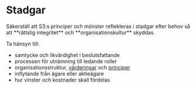 # Stadgar

<summary>
Säkerställ att S3:s principer och mönster reflekteras i stadgar efter behov så att **rättslig integritet** och **organisationskultur** skyddas.
</summary>

Ta hänsyn till:

-   samtycke och likvärdighet i beslutsfattande
-   processen för utnämning till ledande roller
-   organisationsstruktur, [värderingar](glossary:values) och [principer](glossary:principle)
-   inflytande från ägare eller aktieägare
-   hur vinster och kostnader skall fördelas

